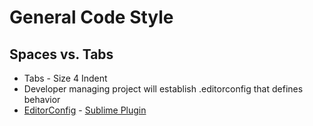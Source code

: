 # General Code Style

## Spaces vs. Tabs
* Tabs - Size 4 Indent
* Developer managing project will establish .editorconfig that defines behavior
* [EditorConfig](http://editorconfig.org/) - [Sublime Plugin](https://github.com/sindresorhus/editorconfig-sublime)